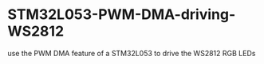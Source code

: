# STM32L053-PWM-DMA-driving-WS2812
use the PWM DMA feature of a STM32L053 to drive the WS2812 RGB LEDs 
